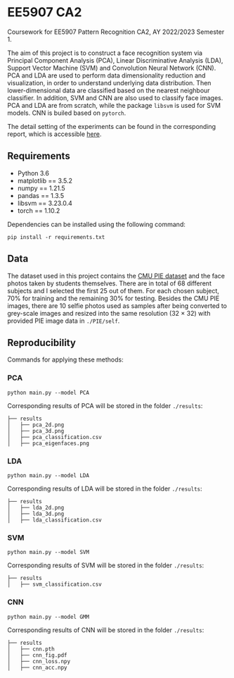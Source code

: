 # EE5907 CA2

Coursework for EE5907 Pattern Recognition CA2, AY 2022/2023 Semester 1.

The aim of this project is to construct a face recognition system via Principal Component Analysis (PCA), Linear Discriminative Analysis (LDA), Support Vector Machine (SVM) and Convolution Neural Network (CNN). PCA and LDA are used to perform data dimensionality reduction and visualization, in order to understand underlying data distribution. Then lower-dimensional data are classified based on the nearest neighbour classifier. In addition, SVM and CNN are also used to classify face images. PCA and LDA are from scratch, while the package `libsvm` is used for SVM models. CNN is builed based on `pytorch`.

The detail setting of the experiments can be found in the corresponding report, which is accessible [here]().

## Requirements


- Python 3.6
- matplotlib == 3.5.2
- numpy == 1.21.5
- pandas == 1.3.5
- libsvm == 3.23.0.4
- torch == 1.10.2


Dependencies can be installed using the following command:
```
pip install -r requirements.txt
```

## Data
The dataset used in this project contains the [CMU PIE dataset](https://www.cs.cmu.edu/afs/cs/project/PIE/MultiPie/Multi-Pie/Home.html) and the face photos taken by students themselves. There are in total of 68 different subjects and I selected the first 25 out of them. For each chosen subject, 70% for training and the remaining 30% for testing. Besides the CMU PIE images, there are 10 selfie photos used as samples after being converted to grey-scale images and resized into the same resolution (32 $\times$ 32)  with provided PIE image data in `./PIE/self`.


## Reproducibility

Commands for applying these methods:

### PCA
```
python main.py --model PCA
```

Corresponding results of PCA will be stored in the folder `./results`:

```
├── results
│   ├── pca_2d.png
│   ├── pca_3d.png
│   ├── pca_classification.csv
│   ├── pca_eigenfaces.png
```

### LDA
```
python main.py --model LDA
```

Corresponding results of LDA will be stored in the folder `./results`:
```
├── results
│   ├── lda_2d.png
│   ├── lda_3d.png
│   ├── lda_classification.csv
```
### SVM

```
python main.py --model SVM
```

Corresponding results of SVM will be stored in the folder `./results`:

```
├── results
│   ├── svm_classification.csv
```
### CNN

```
python main.py --model GMM
```

Corresponding results of CNN will be stored in the folder `./results`:
```
├── results
│   ├── cnn.pth
│   ├── cnn_fig.pdf
│   ├── cnn_loss.npy
│   ├── cnn_acc.npy
```